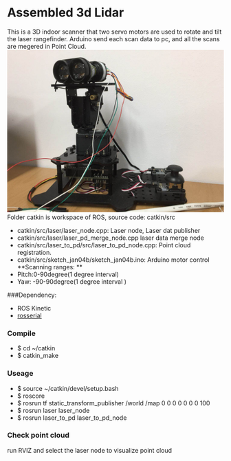 # Assembled 3d Lidar
This is a 3D indoor scanner that two servo motors are used to rotate and tilt the laser rangefinder. Arduino send each scan data to pc, and all the scans are megered in Point Cloud.    
![3D LIDAR](https://github.com/fan5ga/assembled_3D_lidar/blob/master/Lidar.jpg)    
Folder catkin is  workspace of ROS, source code: catkin/src
- catkin/src/laser/laser_node.cpp: Laser node, Laser dat publisher    
- catkin/src/laser/laser_pd_merge_node.cpp laser data merge node    
- catkin/src/laser_to_pd/src/laser_to_pd_node.cpp: Point cloud registration.  
- catkin/src/sketch_jan04b/sketch_jan04b.ino: Arduino motor control   
**Scanning ranges: **
- Pitch:0-90degree(1 degree interval)
- Yaw: -90-90degree(1 degree interval )

###Dependency:
- ROS Kinetic
- [rosserial](http://wiki.ros.org/rosserial)


### Compile
- $ cd ~/catkin
- $ catkin_make

### Useage
- $ source ~/catkin/devel/setup.bash
- $ roscore
- $ rosrun tf static_transform_publisher /world /map 0 0 0 0 0 0 0 100
- $ rosrun laser laser_node
- $ rosrun laser_to_pd laser_to_pd_node 

### Check point cloud 
run RVIZ and select the laser node to visualize point cloud


